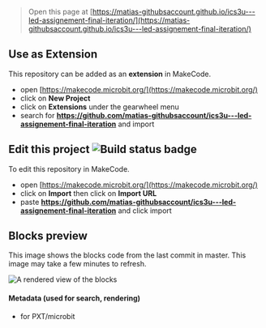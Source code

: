 
> Open this page at [https://matias-githubsaccount.github.io/ics3u---led-assignement-final-iteration/](https://matias-githubsaccount.github.io/ics3u---led-assignement-final-iteration/)

## Use as Extension

This repository can be added as an **extension** in MakeCode.

* open [https://makecode.microbit.org/](https://makecode.microbit.org/)
* click on **New Project**
* click on **Extensions** under the gearwheel menu
* search for **https://github.com/matias-githubsaccount/ics3u---led-assignement-final-iteration** and import

## Edit this project ![Build status badge](https://github.com/matias-githubsaccount/ics3u---led-assignement-final-iteration/workflows/MakeCode/badge.svg)

To edit this repository in MakeCode.

* open [https://makecode.microbit.org/](https://makecode.microbit.org/)
* click on **Import** then click on **Import URL**
* paste **https://github.com/matias-githubsaccount/ics3u---led-assignement-final-iteration** and click import

## Blocks preview

This image shows the blocks code from the last commit in master.
This image may take a few minutes to refresh.

![A rendered view of the blocks](https://github.com/matias-githubsaccount/ics3u---led-assignement-final-iteration/raw/master/.github/makecode/blocks.png)

#### Metadata (used for search, rendering)

* for PXT/microbit
<script src="https://makecode.com/gh-pages-embed.js"></script><script>makeCodeRender("{{ site.makecode.home_url }}", "{{ site.github.owner_name }}/{{ site.github.repository_name }}");</script>
